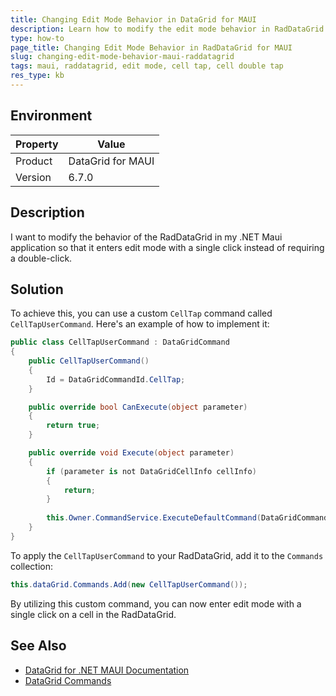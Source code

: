 ```yaml
---
title: Changing Edit Mode Behavior in DataGrid for MAUI
description: Learn how to modify the edit mode behavior in RadDataGrid for MAUI to enter edit mode with a single click instead of a double-click.
type: how-to
page_title: Changing Edit Mode Behavior in RadDataGrid for MAUI
slug: changing-edit-mode-behavior-maui-raddatagrid
tags: maui, raddatagrid, edit mode, cell tap, cell double tap
res_type: kb
---
```

## Environment
| Property | Value |
|---|---|
| Product | DataGrid for MAUI |
| Version | 6.7.0 |

## Description
I want to modify the behavior of the RadDataGrid in my .NET Maui application so that it enters edit mode with a single click instead of requiring a double-click.

## Solution
To achieve this, you can use a custom `CellTap` command called `CellTapUserCommand`. Here's an example of how to implement it:

```csharp
public class CellTapUserCommand : DataGridCommand
{
    public CellTapUserCommand()
    { 
        Id = DataGridCommandId.CellTap;
    }

    public override bool CanExecute(object parameter)
    {
        return true;
    }

    public override void Execute(object parameter)
    {
        if (parameter is not DataGridCellInfo cellInfo)
        {
            return;
        }
        
        this.Owner.CommandService.ExecuteDefaultCommand(DataGridCommandId.CellDoubleTap, parameter);
    }
}
```

To apply the `CellTapUserCommand` to your RadDataGrid, add it to the `Commands` collection:

```csharp
this.dataGrid.Commands.Add(new CellTapUserCommand());
```

By utilizing this custom command, you can now enter edit mode with a single click on a cell in the RadDataGrid.

## See Also

- [DataGrid for .NET MAUI Documentation](https://docs.telerik.com/devtools/maui/controls/datagrid/overview)
- [DataGrid Commands](https://docs.telerik.com/devtools/maui/controls/datagrid/commands/overview)
